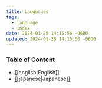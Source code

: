```yaml
---
title: Languages
tags:
  - language
  - index
date: 2024-01-28 14:15:56 -0600
updated: 2024-01-28 14:15:56 -0600
---
```


### Table of Content

* [[english|English]]
* [[japanese|Japanese]]
